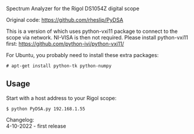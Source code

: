 Spectrum Analyzer for the Rigol DS1054Z digital scope    

Original code:
https://github.com/rheslip/PyDSA

This is a version of which uses python-vxi11 package to connect to the scope via network. NI-VISA is then not required. Please install python-vxi11 first:
https://github.com/python-ivi/python-vxi11/

For Ubuntu, you probably need to install these extra packages:

    # apt-get install python-tk python-numpy

## Usage

Start with a host address to your Rigol scope:

    $ python PyDSA.py 192.168.1.55

Changelog:  
4-10-2022 - first release
